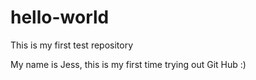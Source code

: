 # hello-world
This is my first test repository

My name is Jess, this is my first time trying out Git Hub :) 
